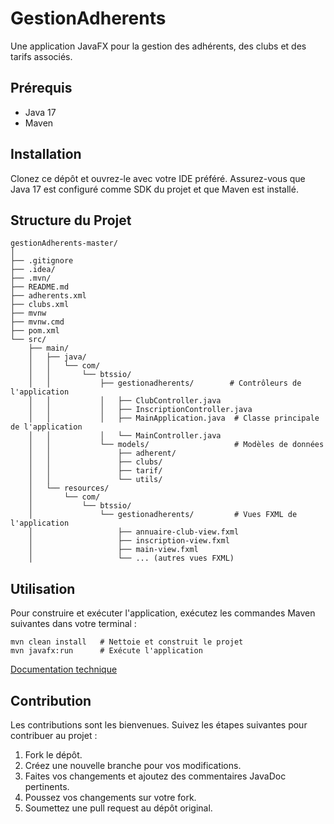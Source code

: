 
# GestionAdherents

Une application JavaFX pour la gestion des adhérents, des clubs et des tarifs associés.

## Prérequis

- Java 17
- Maven

## Installation

Clonez ce dépôt et ouvrez-le avec votre IDE préféré. Assurez-vous que Java 17 est configuré comme SDK du projet et que Maven est installé.

## Structure du Projet

```plaintext
gestionAdherents-master/
│
├── .gitignore
├── .idea/
├── .mvn/
├── README.md
├── adherents.xml
├── clubs.xml
├── mvnw
├── mvnw.cmd
├── pom.xml
└── src/
    ├── main/
    │   ├── java/
    │   │   └── com/
    │   │       └── btssio/
    │   │           ├── gestionadherents/        # Contrôleurs de l'application
    │   │           │   ├── ClubController.java
    │   │           │   ├── InscriptionController.java
    │   │           │   ├── MainApplication.java  # Classe principale de l'application
    │   │           │   └── MainController.java
    │   │           └── models/                   # Modèles de données
    │   │               ├── adherent/
    │   │               ├── clubs/
    │   │               ├── tarif/
    │   │               └── utils/
    │   └── resources/
    │       └── com/
    │           └── btssio/
    │               └── gestionadherents/         # Vues FXML de l'application
    │                   ├── annuaire-club-view.fxml
    │                   ├── inscription-view.fxml
    │                   ├── main-view.fxml
    │                   └── ... (autres vues FXML)
```

## Utilisation

Pour construire et exécuter l'application, exécutez les commandes Maven suivantes dans votre terminal :

```shell
mvn clean install   # Nettoie et construit le projet
mvn javafx:run      # Exécute l'application
```

[Documentation technique](https://andronedev.github.io/gestionAdherents/)

## Contribution

Les contributions sont les bienvenues. Suivez les étapes suivantes pour contribuer au projet :

1. Fork le dépôt.
2. Créez une nouvelle branche pour vos modifications.
3. Faites vos changements et ajoutez des commentaires JavaDoc pertinents.
4. Poussez vos changements sur votre fork.
5. Soumettez une pull request au dépôt original.
